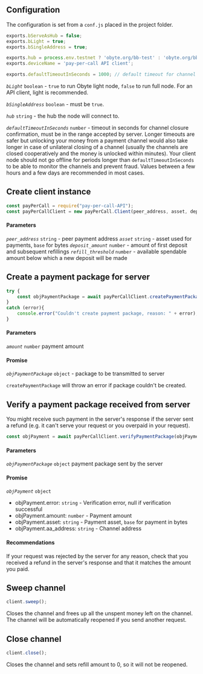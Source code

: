 ## Configuration

The configuration is set from a `conf.js` placed in the project folder.

```javascript
exports.bServeAsHub = false;
exports.bLight = true;
exports.bSingleAddress = true;

exports.hub = process.env.testnet ? 'obyte.org/bb-test' : 'obyte.org/bb';
exports.deviceName = 'pay-per-call API client';

exports.defaultTimeoutInSeconds = 1000; // default timeout for channel creation
```

*`bLight`* `boolean` - `true` to run Obyte light node, `false` to run full node. For an API client, light is recommended.

*`bSingleAddress`* `boolean` - must be `true`.

*`hub`* `string` - the hub the node will connect to.

*`defaultTimeoutInSeconds`* `number` - timeout in seconds for channel closure confirmation, must be in the range accepted by server. Longer timeouts are safer but unlocking your money from a payment channel would also take longer in case of unilateral closing of a channel (usually the channels are closed cooperatively and the money is unlocked within minutes). Your client node should not go offline for periods longer than `defaultTimeoutInSeconds` to be able to monitor the channels and prevent fraud. Values between a few hours and a few days are recommended in most cases.


## Create client instance

```javascript
const payPerCall = require("pay-per-call-API");
const payPerCallClient = new payPerCall.Client(peer_address, asset, deposit_amount, refill_threshold);
```

#### Parameters

*`peer_address`* `string` - peer payment address
*`asset`* `string` - asset used for payments, `base` for bytes
*`deposit_amount`* `number` - amount of first deposit and subsequent refillings
*`refill_threshold`* `number` - available spendable amount below which a new deposit will be made


## Create a payment package for server
```javascript
try {
	const objPaymentPackage = await payPerCallClient.createPaymentPackage(amount);
}
catch (error){
	console.error("Couldn't create payment package, reason: " + error);
}
```

#### Parameters

*`amount`* `number` payment amount

#### Promise
*`objPaymentPackage`* `object` - package to be transmitted to server

`createPaymentPackage` will throw an error if package couldn't be created.


## Verify a payment package received from server

You might receive such payment in the server's response if the server sent a refund (e.g. it can't serve your request or you overpaid in your request).
```javascript
const objPayment = await payPerCallClient.verifyPaymentPackage(objPaymentPackage);
```

#### Parameters

*`objPaymentPackage`* `object` payment package sent by the server

#### Promise

*`objPayment`* `object`
- objPayment.error: `string` - Verification error, null if verification successful
- objPayment.amount: `number` - Payment amount
- objPayment.asset: `string` - Payment asset, `base` for payment in bytes
- objPayment.aa_address: `string` - Channel address

#### Recommendations
If your request was rejected by the server for any reason, check that you received a refund in the server's response and that it matches the amount you paid.

## Sweep channel 

```javascript
client.sweep();
```
Closes the channel and frees up all the unspent money left on the channel. The channel will be automatically reopened if you send another request.

## Close channel 

```javascript
client.close();
```
Closes the channel and sets refill amount to 0, so it will not be reopened.
